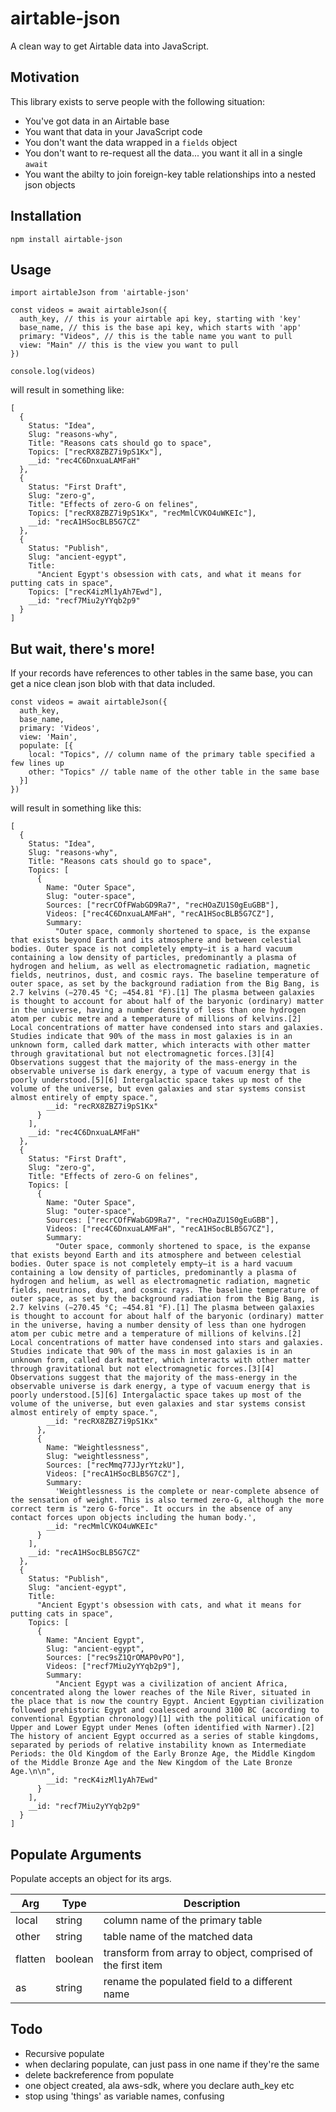 # airtable-json

A clean way to get Airtable data into JavaScript.

## Motivation

This library exists to serve people with the following situation:

- You've got data in an Airtable base
- You want that data in your JavaScript code
- You don't want the data wrapped in a `fields` object
- You don't want to re-request all the data... you want it all in a single `await`
- You want the abilty to join foreign-key table relationships into a nested json objects

## Installation

`npm install airtable-json`

## Usage

```
import airtableJson from 'airtable-json'

const videos = await airtableJson({
  auth_key, // this is your airtable api key, starting with 'key'
  base_name, // this is the base api key, which starts with 'app'
  primary: "Videos", // this is the table name you want to pull
  view: "Main" // this is the view you want to pull
})

console.log(videos)

```

will result in something like:

```
[
  {
    Status: "Idea",
    Slug: "reasons-why",
    Title: "Reasons cats should go to space",
    Topics: ["recRX8ZBZ7i9pS1Kx"],
    __id: "rec4C6DnxuaLAMFaH"
  },
  {
    Status: "First Draft",
    Slug: "zero-g",
    Title: "Effects of zero-G on felines",
    Topics: ["recRX8ZBZ7i9pS1Kx", "recMmlCVKO4uWKEIc"],
    __id: "recA1HSocBLB5G7CZ"
  },
  {
    Status: "Publish",
    Slug: "ancient-egypt",
    Title:
      "Ancient Egypt's obsession with cats, and what it means for putting cats in space",
    Topics: ["recK4izMl1yAh7Ewd"],
    __id: "recf7Miu2yYYqb2p9"
  }
]
```

## But wait, there's more!

If your records have references to other tables in the same base, you can get a nice clean json blob
with that data included.

```
const videos = await airtableJson({
  auth_key,
  base_name,
  primary: 'Videos',
  view: 'Main',
  populate: [{
    local: "Topics", // column name of the primary table specified a few lines up
    other: "Topics" // table name of the other table in the same base
  }]
})
```

will result in something like this:

```
[
  {
    Status: "Idea",
    Slug: "reasons-why",
    Title: "Reasons cats should go to space",
    Topics: [
      {
        Name: "Outer Space",
        Slug: "outer-space",
        Sources: ["recrCOfFWabGD9Ra7", "recHOaZU1S0gEuGBB"],
        Videos: ["rec4C6DnxuaLAMFaH", "recA1HSocBLB5G7CZ"],
        Summary:
          "Outer space, commonly shortened to space, is the expanse that exists beyond Earth and its atmosphere and between celestial bodies. Outer space is not completely empty—it is a hard vacuum containing a low density of particles, predominantly a plasma of hydrogen and helium, as well as electromagnetic radiation, magnetic fields, neutrinos, dust, and cosmic rays. The baseline temperature of outer space, as set by the background radiation from the Big Bang, is 2.7 kelvins (−270.45 °C; −454.81 °F).[1] The plasma between galaxies is thought to account for about half of the baryonic (ordinary) matter in the universe, having a number density of less than one hydrogen atom per cubic metre and a temperature of millions of kelvins.[2] Local concentrations of matter have condensed into stars and galaxies. Studies indicate that 90% of the mass in most galaxies is in an unknown form, called dark matter, which interacts with other matter through gravitational but not electromagnetic forces.[3][4] Observations suggest that the majority of the mass-energy in the observable universe is dark energy, a type of vacuum energy that is poorly understood.[5][6] Intergalactic space takes up most of the volume of the universe, but even galaxies and star systems consist almost entirely of empty space.",
        __id: "recRX8ZBZ7i9pS1Kx"
      }
    ],
    __id: "rec4C6DnxuaLAMFaH"
  },
  {
    Status: "First Draft",
    Slug: "zero-g",
    Title: "Effects of zero-G on felines",
    Topics: [
      {
        Name: "Outer Space",
        Slug: "outer-space",
        Sources: ["recrCOfFWabGD9Ra7", "recHOaZU1S0gEuGBB"],
        Videos: ["rec4C6DnxuaLAMFaH", "recA1HSocBLB5G7CZ"],
        Summary:
          "Outer space, commonly shortened to space, is the expanse that exists beyond Earth and its atmosphere and between celestial bodies. Outer space is not completely empty—it is a hard vacuum containing a low density of particles, predominantly a plasma of hydrogen and helium, as well as electromagnetic radiation, magnetic fields, neutrinos, dust, and cosmic rays. The baseline temperature of outer space, as set by the background radiation from the Big Bang, is 2.7 kelvins (−270.45 °C; −454.81 °F).[1] The plasma between galaxies is thought to account for about half of the baryonic (ordinary) matter in the universe, having a number density of less than one hydrogen atom per cubic metre and a temperature of millions of kelvins.[2] Local concentrations of matter have condensed into stars and galaxies. Studies indicate that 90% of the mass in most galaxies is in an unknown form, called dark matter, which interacts with other matter through gravitational but not electromagnetic forces.[3][4] Observations suggest that the majority of the mass-energy in the observable universe is dark energy, a type of vacuum energy that is poorly understood.[5][6] Intergalactic space takes up most of the volume of the universe, but even galaxies and star systems consist almost entirely of empty space.",
        __id: "recRX8ZBZ7i9pS1Kx"
      },
      {
        Name: "Weightlessness",
        Slug: "weightlessness",
        Sources: ["recMmq77JJyrYtzkU"],
        Videos: ["recA1HSocBLB5G7CZ"],
        Summary:
          'Weightlessness is the complete or near-complete absence of the sensation of weight. This is also termed zero-G, although the more correct term is "zero G-force". It occurs in the absence of any contact forces upon objects including the human body.',
        __id: "recMmlCVKO4uWKEIc"
      }
    ],
    __id: "recA1HSocBLB5G7CZ"
  },
  {
    Status: "Publish",
    Slug: "ancient-egypt",
    Title:
      "Ancient Egypt's obsession with cats, and what it means for putting cats in space",
    Topics: [
      {
        Name: "Ancient Egypt",
        Slug: "ancient-egypt",
        Sources: ["rec9sZ1QrOMAP0vPO"],
        Videos: ["recf7Miu2yYYqb2p9"],
        Summary:
          "Ancient Egypt was a civilization of ancient Africa, concentrated along the lower reaches of the Nile River, situated in the place that is now the country Egypt. Ancient Egyptian civilization followed prehistoric Egypt and coalesced around 3100 BC (according to conventional Egyptian chronology)[1] with the political unification of Upper and Lower Egypt under Menes (often identified with Narmer).[2] The history of ancient Egypt occurred as a series of stable kingdoms, separated by periods of relative instability known as Intermediate Periods: the Old Kingdom of the Early Bronze Age, the Middle Kingdom of the Middle Bronze Age and the New Kingdom of the Late Bronze Age.\n\n",
        __id: "recK4izMl1yAh7Ewd"
      }
    ],
    __id: "recf7Miu2yYYqb2p9"
  }
]
```

## Populate Arguments

Populate accepts an object for its args.

| Arg     | Type    | Description                                                 |
| ------- | ------- | ----------------------------------------------------------- |
| local   | string  | column name of the primary table                            |
| other   | string  | table name of the matched data                              |
| flatten | boolean | transform from array to object, comprised of the first item |
| as      | string  | rename the populated field to a different name              |

## Todo

- Recursive populate
- when declaring populate, can just pass in one name if they're the same
- delete backreference from populate
- one object created, ala aws-sdk, where you declare auth_key etc
- stop using 'things' as variable names, confusing
